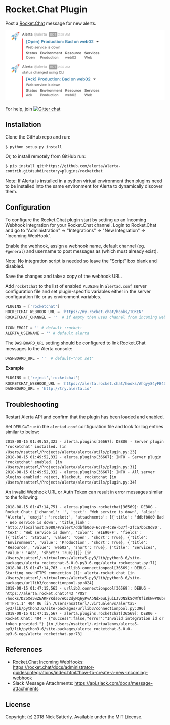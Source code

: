 Rocket.Chat Plugin
==================

Post a [Rocket.Chat](https://rocket.chat) message for new alerts.

![Rocket.Chat Message](./images/alerta-rocketchat-plugin.png)

For help, join [![Gitter chat](https://badges.gitter.im/alerta/chat.png)](https://gitter.im/alerta/chat)

Installation
------------

Clone the GitHub repo and run:

    $ python setup.py install

Or, to install remotely from GitHub run:

    $ pip install git+https://github.com/alerta/alerta-contrib.git#subdirectory=plugins/rocketchat

Note: If Alerta is installed in a python virtual environment then plugins
need to be installed into the same environment for Alerta to dynamically
discover them.

Configuration
-------------

To configure the Rocket.Chat plugin start by setting up an Incoming Webhook
integration for your Rocket.Chat channel. Login to Rocket.Chat and go to
"Administration" => "Integrations" => "New Integration" => "Incoming WebHook".

Enable the webhook, assign a webhook name, default channel (eg. `#general`)
and username to post messages as (which must already exist).


Note: No integration script is needed so leave the "Script" box blank and disabled.

Save the changes and take a copy of the webhook URL.

Add `rocketchat` to the list of enabled `PLUGINS` in `alertad.conf` server
configuration file and set plugin-specific variables either in the
server configuration file or as environment variables.

```python
PLUGINS = ['rocketchat']
ROCKETCHAT_WEBHOOK_URL = 'https://my.rocket.chat/hooks/TOKEN'
ROCKETCHAT_CHANNEL = ''  # if empty then uses channel from incoming webhook configuration

ICON_EMOJI = '' # default :rocket:
ALERTA_USERNAME = '' # default alerta
```

The `DASHBOARD_URL` setting should be configured to link Rocket.Chat messages to
the Alerta console:

```python
DASHBOARD_URL = ''  # default="not set"
```

**Example**

```python
PLUGINS = ['reject','rocketchat']
ROCKETCHAT_WEBHOOK_URL = 'https://alerta.rocket.chat/hooks/Ahqyy84yFB4DuWorQ/ZyndPtdbY5PCnaQGsXTJPCXbNC9bDiTL9L2Q7ktLnuHFYNKd'
DASHBOARD_URL = 'http://try.alerta.io'
```


Troubleshooting
---------------

Restart Alerta API and confirm that the plugin has been loaded and enabled.

Set `DEBUG=True` in the `alertad.conf` configuration file and look for log
entries similar to below:

```
2018-08-15 01:49:52,323 - alerta.plugins[36667]: DEBUG - Server plugin 'rocketchat' installed. [in /Users/nsatterl/Projects/alerta/alerta/utils/plugin.py:23]
2018-08-15 01:49:52,332 - alerta.plugins[36667]: INFO - Server plugin 'rocketchat' enabled. [in /Users/nsatterl/Projects/alerta/alerta/utils/plugin.py:31]
2018-08-15 01:49:52,332 - alerta.plugins[36667]: INFO - All server plugins enabled: reject, blackout, rocketchat [in /Users/nsatterl/Projects/alerta/alerta/utils/plugin.py:34]
```

An invalid Webhook URL or Auth Token can result in error messages similar to the following:

```
2018-08-15 01:47:14,751 - alerta.plugins.rocketchat[36569]: DEBUG - Rocket.Chat: {'channel': '', 'text': 'Web service is down', 'alias': 'Alerta', 'emoji': ':rocket:', 'attachments': [{'title': 'ddbfb0d0 Bad - Web service is down', 'title_link': 'http://localhost:8080/#/alert/ddbfb0d0-6c78-4c8e-b37f-2fca7bbc8d80', 'text': 'Web service is down', 'color': '#1E90FF', 'fields': [{'title': 'Status', 'value': 'Open', 'short': True}, {'title': 'Environment', 'value': 'Production', 'short': True}, {'title': 'Resource', 'value': 'web02', 'short': True}, {'title': 'Services', 'value': 'Web', 'short': True}]}]} [in /Users/nsatterl/.virtualenvs/alerta5-py3/lib/python3.6/site-packages/alerta_rocketchat-5.0.0-py3.6.egg/alerta_rocketchat.py:71]
2018-08-15 01:47:14,763 - urllib3.connectionpool[36569]: DEBUG - Starting new HTTPS connection (1): alerta.rocket.chat [in /Users/nsatterl/.virtualenvs/alerta5-py3/lib/python3.6/site-packages/urllib3/connectionpool.py:824]
2018-08-15 01:47:15,563 - urllib3.connectionpool[36569]: DEBUG - https://alerta.rocket.chat:443 "POST /hooks/D2oXe5wZEAKFYKds6/eQJ2dyMq6yPvAbNdx6uLjuiLJvQNSkSoWfQfi8kNwPQ6bsoc HTTP/1.1" 404 86 [in /Users/nsatterl/.virtualenvs/alerta5-py3/lib/python3.6/site-packages/urllib3/connectionpool.py:396]
2018-08-15 01:47:15,567 - alerta.plugins.rocketchat[36569]: DEBUG - Rocket.Chat: 404 - {"success":false,"error":"Invalid integration id or token provided."} [in /Users/nsatterl/.virtualenvs/alerta5-py3/lib/python3.6/site-packages/alerta_rocketchat-5.0.0-py3.6.egg/alerta_rocketchat.py:78]
```


References
----------

  * Rocket.Chat Incoming WebHooks: https://rocket.chat/docs/administrator-guides/integrations/index.html#how-to-create-a-new-incoming-webhook
  * Slack Message Attachments: https://api.slack.com/docs/message-attachments

License
-------

Copyright (c) 2018 Nick Satterly. Available under the MIT License.
